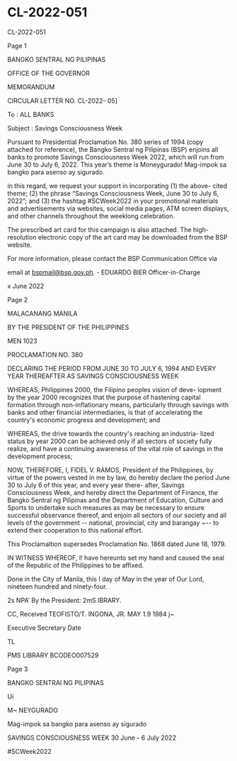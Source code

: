 # CL-2022-051

CL-2022-051

Page 1

BANGKO SENTRAL NG PILIPINAS

OFFICE OF THE GOVERNOR

MEMORANDUM

CIRCULAR LETTER NO. CL-2022- 05]

To : ALL BANKS

Subject : Savings Consciousness Week

Pursuant to Presidential Proclamation No. 380 series of 1994 (copy attached for reference), the Bangko Sentral ng Pilipinas (BSP) enjoins all banks to promote Savings Consciousness Week 2022, which will run from June 30 to July 6, 2022. This year’s theme is Moneygurado! Mag-impok sa bangko para asenso ay sigurado.

in this regard, we request your support in incorporating (1) the above- cited theme; (2) the phrase “Savings Consciousness Week, June 30 to July 6, 2022”; and (3) the hashtag #SCWeek2022 in your promotional materials and advertisements via websites, social media pages, ATM screen displays, and other channels throughout the weeklong celebration.

The prescribed art card for this campaign is also attached. The high- resolution electronic copy of the art card may be downloaded from the BSP website.

For more information, please contact the BSP Communication Office via

email at bspmail@bsp.gov.ph. - EDUARDO BIER Officer-in-Charge

x June 2022

Page 2

MALACANANG MANILA

BY THE PRESIDENT OF THE PHILIPPINES

MEN 1023

PROCLAMATION NO. 380

DECLARING THE PERIOD FROM JUNE 30 TO JULY 6, 1994 AND EVERY YEAR THEREAFTER AS SAVINGS CONSCIOUSNESS WEEK

WHEREAS, Philippines 2000, the Filipino peoples vision of deve- lopment by the year 2000 recognizes that the purpose of hastening capital formation through non-inflationary means, particularly through savings with banks and other financial intermediaries, is that of accelerating the country's economic progress and development; and

WHEREAS, the drive towards the country's reaching an industria- lized status by year 2000 can be achieved only if all sectors of society fully realize, and have a continuing awareness of the vital role of savings in the development process;

NOW, THEREFORE, I, FIDEL V. RAMOS, President of the Philippines, by virtue of the powers vested in me by law, do hereby declare the period June 30 to July 6 of this year, and every year there- after, Savings Consciousness Week, and hereby direct the Department of Finance, the Bangko Sentral ng Pilipinas and the Department of Education, Culture and Sports to undertake such measures as may be necessary to ensure successful observance thereof, and enjoin all sectors of our society and all levels of the government -- national, provincial, city and barangay ~-- to extend their cooperation to this national effort.

This Proclamaltion supersedes Proclamation No. 1868 dated June 18, 1979.

IN WITNESS WHEREOF, I! have hereunto set my hand and caused the seal of the Republic of the Philippines to be affixed.

Done in the City of Manila, this I day of May in the year of Our Lord, nineteen hundred and ninety-four.

2s NPA’ By the President: 2mS IBRARY.

CC, Received TEOFISTO/T. INGONA, JR. MAY 1.9 1984 j~

Executive Secretary Date

TL

PMS LIBRARY BCODEO007529

Page 3

BANGKO SENTRAI NG PILIPINAS

Ui

M~ NEYGURADO

Mag-impok sa bangko para asenso ay sigurado

SAVINGS CONSCIOUSNESS WEEK 30 June - 6 July 2022

#SCWeek2022